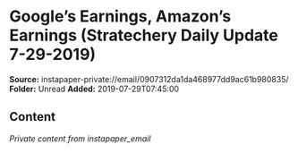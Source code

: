 # Google’s Earnings, Amazon’s Earnings (Stratechery Daily Update 7-29-2019)

**Source:** instapaper-private://email/0907312da1da468977dd9ac61b980835/
**Folder:** Unread
**Added:** 2019-07-29T07:45:00




## Content
*Private content from instapaper_email*
